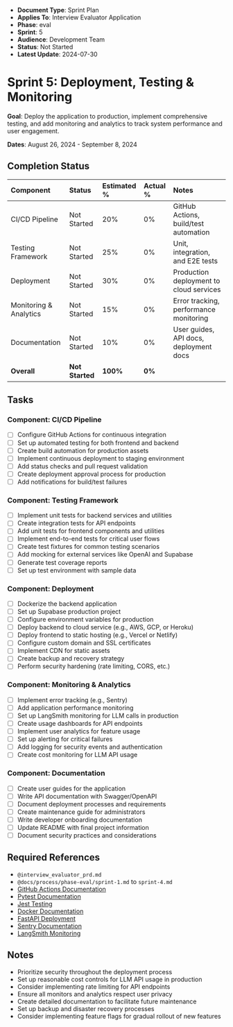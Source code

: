 <!-- LLM-CONTEXT-START -->
- **Document Type**: Sprint Plan
- **Applies To**: Interview Evaluator Application
- **Phase**: eval
- **Sprint**: 5
- **Audience**: Development Team
- **Status**: Not Started
- **Latest Update**: 2024-07-30
<!-- LLM-CONTEXT-END -->

# Sprint 5: Deployment, Testing & Monitoring

**Goal**: Deploy the application to production, implement comprehensive testing, and add monitoring and analytics to track system performance and user engagement.

**Dates**: August 26, 2024 - September 8, 2024

## Completion Status

| Component                 | Status        | Estimated % | Actual % | Notes                                      |
| :------------------------ | :------------ | :---------- | :------- | :----------------------------------------- |
| CI/CD Pipeline            | Not Started   | 20%         | 0%       | GitHub Actions, build/test automation    |
| Testing Framework         | Not Started   | 25%         | 0%       | Unit, integration, and E2E tests         |
| Deployment                | Not Started   | 30%         | 0%       | Production deployment to cloud services  |
| Monitoring & Analytics    | Not Started   | 15%         | 0%       | Error tracking, performance monitoring   |
| Documentation             | Not Started   | 10%         | 0%       | User guides, API docs, deployment docs   |
| **Overall**               | **Not Started** | **100%**    | **0%**   |                                           |

## Tasks

### Component: CI/CD Pipeline
- [ ] Configure GitHub Actions for continuous integration
- [ ] Set up automated testing for both frontend and backend
- [ ] Create build automation for production assets
- [ ] Implement continuous deployment to staging environment
- [ ] Add status checks and pull request validation
- [ ] Create deployment approval process for production
- [ ] Add notifications for build/test failures

### Component: Testing Framework
- [ ] Implement unit tests for backend services and utilities
- [ ] Create integration tests for API endpoints
- [ ] Add unit tests for frontend components and utilities
- [ ] Implement end-to-end tests for critical user flows
- [ ] Create test fixtures for common testing scenarios
- [ ] Add mocking for external services like OpenAI and Supabase
- [ ] Generate test coverage reports
- [ ] Set up test environment with sample data

### Component: Deployment
- [ ] Dockerize the backend application
- [ ] Set up Supabase production project
- [ ] Configure environment variables for production
- [ ] Deploy backend to cloud service (e.g., AWS, GCP, or Heroku)
- [ ] Deploy frontend to static hosting (e.g., Vercel or Netlify)
- [ ] Configure custom domain and SSL certificates
- [ ] Implement CDN for static assets
- [ ] Create backup and recovery strategy
- [ ] Perform security hardening (rate limiting, CORS, etc.)

### Component: Monitoring & Analytics
- [ ] Implement error tracking (e.g., Sentry)
- [ ] Add application performance monitoring
- [ ] Set up LangSmith monitoring for LLM calls in production
- [ ] Create usage dashboards for API endpoints
- [ ] Implement user analytics for feature usage
- [ ] Set up alerting for critical failures
- [ ] Add logging for security events and authentication
- [ ] Create cost monitoring for LLM API usage

### Component: Documentation
- [ ] Create user guides for the application
- [ ] Write API documentation with Swagger/OpenAPI
- [ ] Document deployment processes and requirements
- [ ] Create maintenance guide for administrators
- [ ] Write developer onboarding documentation
- [ ] Update README with final project information
- [ ] Document security practices and considerations

## Required References

-   `@interview_evaluator_prd.md`
-   `@docs/process/phase-eval/sprint-1.md` to `sprint-4.md`
-   [GitHub Actions Documentation](https://docs.github.com/en/actions)
-   [Pytest Documentation](https://docs.pytest.org/)
-   [Jest Testing](https://jestjs.io/docs/getting-started)
-   [Docker Documentation](https://docs.docker.com/)
-   [FastAPI Deployment](https://fastapi.tiangolo.com/deployment/)
-   [Sentry Documentation](https://docs.sentry.io/)
-   [LangSmith Monitoring](https://docs.smith.langchain.com/)

## Notes

- Prioritize security throughout the deployment process
- Set up reasonable cost controls for LLM API usage in production
- Consider implementing rate limiting for API endpoints
- Ensure all monitors and analytics respect user privacy
- Create detailed documentation to facilitate future maintenance
- Set up backup and disaster recovery processes
- Consider implementing feature flags for gradual rollout of new features